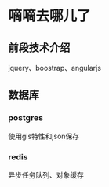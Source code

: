 # 嘀嘀去哪儿了

## 前段技术介绍
jquery、boostrap、angularjs

## 数据库

### postgres
使用gis特性和json保存

### redis
异步任务队列、对象缓存

## 
